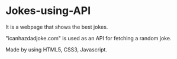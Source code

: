 # Jokes-using-API

It is a webpage that shows the best jokes.

"icanhazdadjoke.com" is used as an API for fetching a random joke.

Made by using HTML5, CSS3, Javascript.
